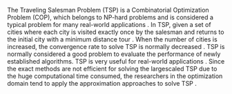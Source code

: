 The Traveling Salesman Problem (TSP) is a Combinatorial Optimization Problem (COP), which belongs to
NP-hard problems and is considered a typical problem for many real-world applications . In TSP, given a set of
cities where each city is visited exactly once by the
salesman and returns to the initial city with a
minimum distance tour . When the number of
cities is increased, the convergence rate to solve
TSP is normally decreased . TSP is normally
considered a good problem to evaluate the
performance of newly established algorithms. TSP
is very useful for real-world applications . Since the exact
methods are not efficient for solving the largescaled TSP due to the huge computational time
consumed, the researchers in the optimization
domain tend to apply the approximation approaches
to solve TSP . 
